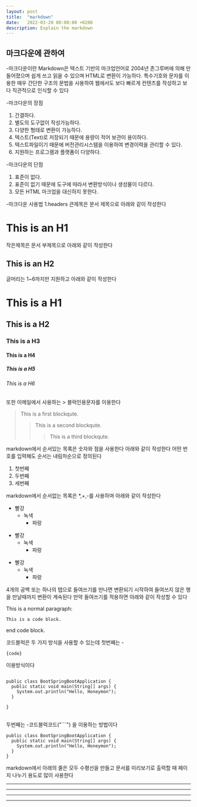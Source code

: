```yaml
---
layout: post
title:  "markdown"
date:   2022-03-20 00:00:00 +0200
description: Explain the markdown
---
```

마크다운에 관하여
---------------------------------
-마크다운이란 
Markdown은 텍스트 기반의 마크업언어로 2004년 존그루버에 의해 만들어졌으며 쉽게 쓰고 읽을 수 있으며 HTML로 변환이 가능하다. 특수기호와 문자를 이용한 매우 간단한 구조의 문법을 사용하여 웹에서도 보다 빠르게 컨텐츠를 작성하고 보다 직관적으로 인식할 수 있다

-마크다운의 장점
1. 간결하다.
2. 별도의 도구없이 작성가능하다.
3. 다양한 형태로 변환이 가능하다.
4. 텍스트(Text)로 저장되기 때문에 용량이 적어 보관이 용이하다.
5. 텍스트파일이기 때문에 버전관리시스템을 이용하여 변경이력을 관리할 수 있다.
6. 지원하는 프로그램과 플랫폼이 다양하다.

-마크다운의 단점
1. 표준이 없다.
2. 표준이 없기 때문에 도구에 따라서 변환방식이나 생성물이 다르다.
3. 모든 HTML 마크업을 대신하지 못한다.
 
-마크다운 사용법
1.headers
큰제목은 문서 제목으로 아래와 같이 작성한다

This is an H1
=============

작은제목은 문서 부제목으로 아래와 같이 작성한다

This is an H2
-------------

글머리는 1~6까지만 지원하고 아래와 같이 작성한다 

# This is a H1
## This is a H2
### This is a H3
#### This is a H4
##### This is a H5
###### This is a H6

또한 이메일에서 사용하는 > 블럭인용문자를 이용한다

> This is a first blockqute.
>	> This is a second blockqute.
>	>	> This is a third blockqute.

markdown에서 순서있는 목록은 숫자와 점을 사용한다 아래와 같이 작성한다 어떤 번호를 입력해도 순서는 내림차순으로 정의된다 

1. 첫번째
2. 두번째
3. 세번째

markdown에서 순서없는 목록은 *,+,-를 사용하며 아래와 같이 작성한다

* 빨강
  * 녹색
    * 파랑

+ 빨강
  + 녹색
    + 파랑

- 빨강
  - 녹색
    - 파랑

4개의 공백 또는 하나의 탭으로 들여쓰기를 만나면 변환되기 시작하여 들여쓰지 않은 행을 만날때까지 변환이 계속된다
만약 들여쓰기를 적용하면 아래와 같이 작성할 수 있다 

This is a normal paragraph:

    This is a code block.
    
end code block.

코드블럭은 두 가지 방식을 사용할 수 있는데 첫번째는 
-<pre><code>{code}</code></pre> 이용방식이다

<pre>
<code>
public class BootSpringBootApplication {
  public static void main(String[] args) {
    System.out.println("Hello, Honeymon");
  }

}
</code>
</pre>

두번째는 
-코드블럭코드("```") 을 이용하는 방법이다

```
public class BootSpringBootApplication {
  public static void main(String[] args) {
    System.out.println("Hello, Honeymon");
  }
}
```

markdown에서 아래의 줄은 모두 수평선을 만들고 문서를 미리보기로 출력할 때 페이지 나누기 용도로 많이 사용한다

* * *

***

*****

- - -

